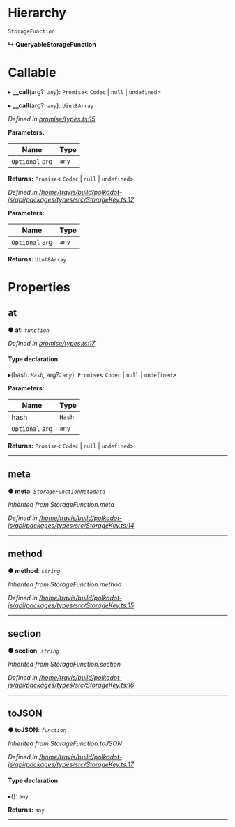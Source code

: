 

# Hierarchy

 `StorageFunction`

**↳ QueryableStorageFunction**

# Callable
▸ **__call**(arg?: *`any`*): `Promise`< `Codec` &#124; `null` &#124; `undefined`>

▸ **__call**(arg?: *`any`*): `Uint8Array`

*Defined in [promise/types.ts:15](https://github.com/polkadot-js/api/blob/db95340/packages/api/src/promise/types.ts#L15)*

**Parameters:**

| Name | Type |
| ------ | ------ |
| `Optional` arg | `any` |

**Returns:** `Promise`< `Codec` &#124; `null` &#124; `undefined`>

*Defined in [/home/travis/build/polkadot-js/api/packages/types/src/StorageKey.ts:12](https://github.com/polkadot-js/api/blob/db95340/packages/types/src/StorageKey.ts#L12)*

**Parameters:**

| Name | Type |
| ------ | ------ |
| `Optional` arg | `any` |

**Returns:** `Uint8Array`

# Properties

<a id="at"></a>

##  at

**● at**: *`function`*

*Defined in [promise/types.ts:17](https://github.com/polkadot-js/api/blob/db95340/packages/api/src/promise/types.ts#L17)*

#### Type declaration
▸(hash: *`Hash`*, arg?: *`any`*): `Promise`< `Codec` &#124; `null` &#124; `undefined`>

**Parameters:**

| Name | Type |
| ------ | ------ |
| hash | `Hash` |
| `Optional` arg | `any` |

**Returns:** `Promise`< `Codec` &#124; `null` &#124; `undefined`>

___
<a id="meta"></a>

##  meta

**● meta**: *`StorageFunctionMetadata`*

*Inherited from StorageFunction.meta*

*Defined in [/home/travis/build/polkadot-js/api/packages/types/src/StorageKey.ts:14](https://github.com/polkadot-js/api/blob/db95340/packages/types/src/StorageKey.ts#L14)*

___
<a id="method"></a>

##  method

**● method**: *`string`*

*Inherited from StorageFunction.method*

*Defined in [/home/travis/build/polkadot-js/api/packages/types/src/StorageKey.ts:15](https://github.com/polkadot-js/api/blob/db95340/packages/types/src/StorageKey.ts#L15)*

___
<a id="section"></a>

##  section

**● section**: *`string`*

*Inherited from StorageFunction.section*

*Defined in [/home/travis/build/polkadot-js/api/packages/types/src/StorageKey.ts:16](https://github.com/polkadot-js/api/blob/db95340/packages/types/src/StorageKey.ts#L16)*

___
<a id="tojson"></a>

##  toJSON

**● toJSON**: *`function`*

*Inherited from StorageFunction.toJSON*

*Defined in [/home/travis/build/polkadot-js/api/packages/types/src/StorageKey.ts:17](https://github.com/polkadot-js/api/blob/db95340/packages/types/src/StorageKey.ts#L17)*

#### Type declaration
▸(): `any`

**Returns:** `any`

___

